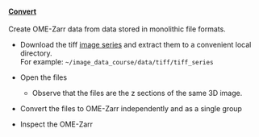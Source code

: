 <h4 id="creation"><a href="#creation">Convert</a></h4>

Create OME-Zarr data from data stored in monolithic file formats.

- Download the tiff [image series](https://zenodo.org/records/14641498/files/tiff_series.zip?download=1) and extract them to a convenient local directory. \
For example: `~/image_data_course/data/tiff/tiff_series`

- Open the files
    - Observe that the files are the z sections of the same 3D image.
- Convert the files to OME-Zarr independently and as a single group
- Inspect the OME-Zarr 